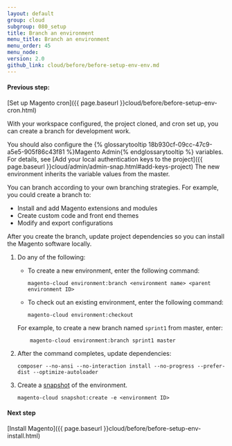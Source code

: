 ```yaml
---
layout: default
group: cloud
subgroup: 080_setup
title: Branch an environment
menu_title: Branch an environment
menu_order: 45
menu_node:
version: 2.0
github_link: cloud/before/before-setup-env-env.md
---
```


#### Previous step:
[Set up Magento cron]({{ page.baseurl }}cloud/before/before-setup-env-cron.html)

With your workspace configured, the project cloned, and cron set up, you can create a branch for development work.

You should also configure the {% glossarytooltip 18b930cf-09cc-47c9-a5e5-905f86c43f81 %}Magento Admin{% endglossarytooltip %} variables. For details, see [Add your local authentication keys to the project]({{ page.baseurl }}cloud/admin/admin-snap.html#add-keys-project) The new environment inherits the variable values from the master.

You can branch according to your own branching strategies. For example, you could create a branch to:

* Install and add Magento extensions and modules
* Create custom code and front end themes
* Modify and export configurations

After you create the branch, update project dependencies so you can install the Magento software locally.

1.	Do any of the following:

	*   To create a new environment, enter the following command:

			magento-cloud environment:branch <environment name> <parent environment ID>
	*   To check out an existing environment, enter the following command:

			magento-cloud environment:checkout

	For example, to create a new branch named `sprint1` from master, enter:

			magento-cloud environment:branch sprint1 master

2.	After the command completes, update dependencies:

		composer --no-ansi --no-interaction install --no-progress --prefer-dist --optimize-autoloader
3.  Create a [snapshot]({{page.baseurl}}cloud/admin/admin-snap.html) of the environment.

		magento-cloud snapshot:create -e <environment ID>

#### Next step
[Install Magento]({{ page.baseurl }}cloud/before/before-setup-env-install.html)
